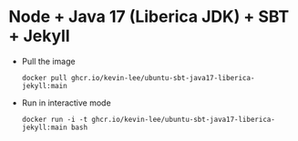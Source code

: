 # Node + Java 17 (Liberica JDK) + SBT + Jekyll

* Pull the image
  ```
  docker pull ghcr.io/kevin-lee/ubuntu-sbt-java17-liberica-jekyll:main
  ```

* Run in interactive mode
  ```
  docker run -i -t ghcr.io/kevin-lee/ubuntu-sbt-java17-liberica-jekyll:main bash
  ```
